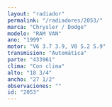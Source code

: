 ```yaml
---
layout: "radiador"
permalink: "/radiadores/2053/"
marca: "Chrysler / Dodge"
modelo: "RAM VAN"
ano: "1999"
motor: "V6 3.7 3.9, V8 5.2 5.9"
transmision: "Automática"
parte: "433961"
clima: "Con clima"
alto: "18 3/4"
ancho: "27 1/2"
observaciones: ""
id: "2053"
---
```


